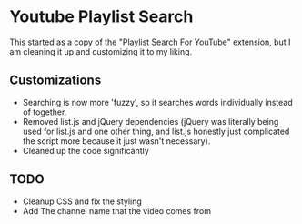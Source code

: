 # Youtube Playlist Search

This started as a copy of the "Playlist Search For YouTube" extension, but I am
cleaning it up and customizing it to my liking.

## Customizations

- Searching is now more 'fuzzy', so it searches words individually instead of
  together.
- Removed list.js and jQuery dependencies (jQuery was literally being used for
  list.js and one other thing, and list.js honestly just complicated the script
  more because it just wasn't necessary).
- Cleaned up the code significantly

## TODO

* Cleanup CSS and fix the styling
* Add The channel name that the video comes from
